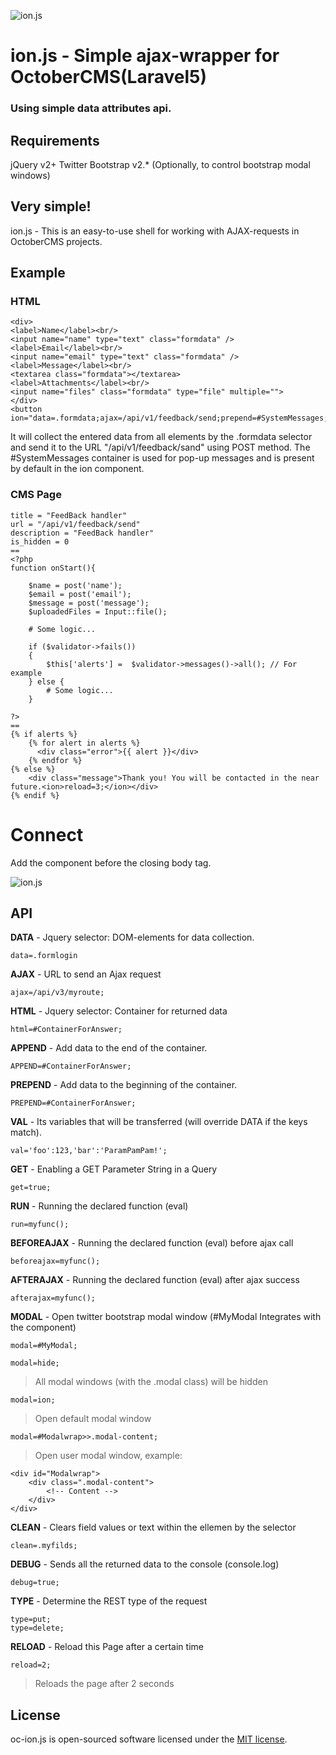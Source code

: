 ![ion.js](https://mcmraak.github.io/images/ionjs.png)

# ion.js - Simple ajax-wrapper for OctoberCMS(Laravel5)
### Using simple data attributes api.

## Requirements

jQuery v2+
Twitter Bootstrap v2.* (Optionally, to control bootstrap modal windows)

## Very simple!

ion.js - This is an easy-to-use shell for working with AJAX-requests in OctoberCMS projects.
## Example
### HTML
```
<div>
<label>Name</label><br/>
<input name="name" type="text" class="formdata" />
<label>Email</label><br/>
<input name="email" type="text" class="formdata" />
<label>Message</label><br/>
<textarea class="formdata"></textarea>
<label>Attachments</label><br/>
<input name="files" class="formdata" type="file" multiple="">
</div>
<button ion="data=.formdata;ajax=/api/v1/feedback/send;prepend=#SystemMessages;">Send</button>
```
It will collect the entered data from all elements by the .formdata selector and send it to the URL "/api/v1/feedback/sand" using POST method. The #SystemMessages container is used for pop-up messages and is present by default in the ion component.

### CMS Page
```
title = "FeedBack handler"
url = "/api/v1/feedback/send"
description = "FeedBack handler"
is_hidden = 0
==
<?php
function onStart(){

	$name = post('name');
	$email = post('email');
	$message = post('message');
	$uploadedFiles = Input::file();

	# Some logic...

	if ($validator->fails())
    {
    	$this['alerts'] =  $validator->messages()->all(); // For example
    } else {
		# Some logic...
	}

?>
==
{% if alerts %}
	{% for alert in alerts %}
	  <div class="error">{{ alert }}</div>
	{% endfor %}
{% else %}
	<div class="message">Thank you! You will be contacted in the near future.<ion>reload=3;</ion></div>
{% endif %}
```


# Connect
Add the component before the closing body tag.

![ion.js](https://mcmraak.github.io/images/oc-ion-connect.png)


## API
**DATA** - Jquery selector: DOM-elements for data collection.
```
data=.formlogin
```
**AJAX** - URL to send an Ajax request
```
ajax=/api/v3/myroute;
```
**HTML** - Jquery selector: Container for returned data
```
html=#ContainerForAnswer;
```
**APPEND** - Add data to the end of the container.
```
APPEND=#ContainerForAnswer;
```

**PREPEND** - Add data to the beginning of the container.
```
PREPEND=#ContainerForAnswer;
```

**VAL** - Its variables that will be transferred (will override DATA if the keys match).
```
val='foo':123,'bar':'ParamPamPam!';
```
**GET** - Enabling a GET Parameter String in a Query
```
get=true;
```
**RUN** - Running the declared function (eval)
```
run=myfunc();
```
**BEFOREAJAX** - Running the declared function (eval) before ajax call
```
beforeajax=myfunc();
```
**AFTERAJAX** - Running the declared function (eval) after ajax success
```
afterajax=myfunc();
```
**MODAL** - Open twitter bootstrap modal window (#MyModal Integrates with the component)
```
modal=#MyModal;
```
```
modal=hide;
```
> All modal windows (with the .modal class) will be hidden

```
modal=ion;
```
> Open default modal window

```
modal=#Modalwrap>>.modal-content;
```
> Open user modal window, example:

```
<div id="Modalwrap">
    <div class=".modal-content">
        <!-- Content -->
    </div>
</div>
```

**CLEAN** - Clears field values or text within the ellemen by the selector
```
clean=.myfilds;
```
**DEBUG** - Sends all the returned data to the console (console.log)
```
debug=true;
```
**TYPE** - Determine the REST type of the request
```
type=put;
type=delete;
```
**RELOAD** - Reload this Page after a certain time
```
reload=2;
```
> Reloads the page after 2 seconds

## License

oc-ion.js is open-sourced software licensed under the [MIT license](http://opensource.org/licenses/MIT).
